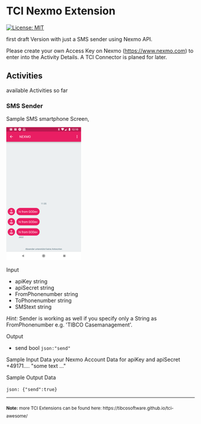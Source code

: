 # TCI Nexmo Extension
[![License: MIT](https://img.shields.io/badge/License-MIT-yellow.svg)](https://opensource.org/licenses/MIT)

first draft Version with just a SMS sender using Nexmo API.

Please create your own Access Key on Nexmo (https://www.nexmo.com) to enter into the Activity Details.
A TCI Connector is planed for later. 

## Activities
available Activities so far
### SMS Sender
Sample SMS smartphone Screen,

![Nexmo SMS image](../../screenshots/nexmo-SMS.png?raw=true "TCI WI Nexmo SMS Screenshot")

Input
- apiKey                string
- apiSecret             string
- FromPhonenumber       string
- ToPhonenumber         string
- SMStext               string

<i>Hint:</i> Sender is working as well if you specify only a String as FromPhonenumber e.g. 'TIBCO Casemanagement'.

Output
- send               bool   `json:"send"`
  
Sample Input Data
your Nexmo Account Data for apiKey and apiSecret
+49171.... 
"some text ..."

Sample Output Data

``json:
{"send":true}
``

<hr>
<sub><b>Note:</b> more TCI Extensions can be found here: https://tibcosoftware.github.io/tci-awesome/ </sub>
